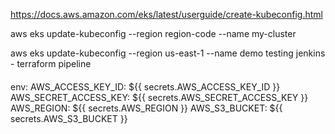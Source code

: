 https://docs.aws.amazon.com/eks/latest/userguide/create-kubeconfig.html

aws eks update-kubeconfig --region region-code --name my-cluster

aws  eks  update-kubeconfig --region us-east-1  --name   demo
testing jenkins - terraform pipeline

####

env: 
      AWS_ACCESS_KEY_ID: ${{ secrets.AWS_ACCESS_KEY_ID }}
      AWS_SECRET_ACCESS_KEY: ${{ secrets.AWS_SECRET_ACCESS_KEY }}
      AWS_REGION: ${{ secrets.AWS_REGION }}
      AWS_S3_BUCKET: ${{ secrets.AWS_S3_BUCKET }}